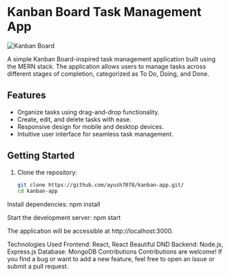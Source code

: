 # Kanban Board Task Management App

![Kanban Board](./screenshot.png)

A simple Kanban Board-inspired task management application built using the MERN stack. The application allows users to manage tasks across different stages of completion, categorized as To Do, Doing, and Done.

## Features

- Organize tasks using drag-and-drop functionality.
- Create, edit, and delete tasks with ease.
- Responsive design for mobile and desktop devices.
- Intuitive user interface for seamless task management.

## Getting Started

1. Clone the repository:
   ```bash
   git clone https://github.com/ayush7078/kanban-app.git/
   cd kanban-app

Install dependencies:
npm install


Start the development server:
npm start


The application will be accessible at http://localhost:3000.

Technologies Used
Frontend: React, React Beautiful DND
Backend: Node.js, Express.js
Database: MongoDB
Contributions
Contributions are welcome! If you find a bug or want to add a new feature, feel free to open an issue or submit a pull request.
